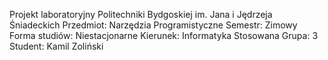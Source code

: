 Projekt laboratoryjny Politechniki Bydgoskiej im. Jana i Jędrzeja Śniadeckich
Przedmiot: Narzędzia Programistyczne
Semestr: Zimowy
Forma studiów: Niestacjonarne
Kierunek: Informatyka Stosowana
Grupa: 3
Student: Kamil Zoliński
